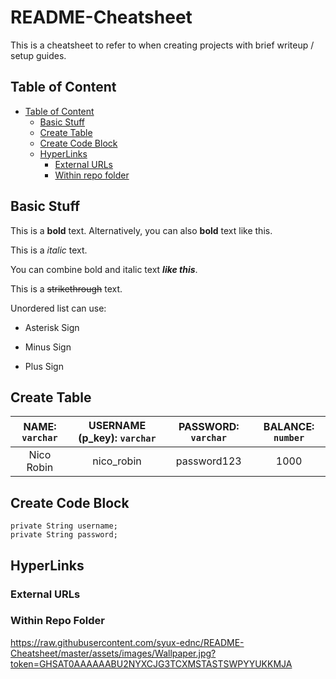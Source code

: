 # README-Cheatsheet

This is a cheatsheet to refer to when creating projects with brief writeup / setup guides.

## Table of Content

- [Table of Content](#table-of-content)
  - [Basic Stuff](#basic-stuff)
  - [Create Table](#create-table)
  - [Create Code Block](#create-code-block)
  - [HyperLinks](#hyperlinks)
    - [External URLs](#external-urls)
    - [Within repo folder](#within-repo-folder)

## Basic Stuff

This is a **bold** text. Alternatively, you can also __bold__ text like this.

This is a _italic_ text.

You can combine bold and italic text **_like this_**.

This is a ~~strikethrough~~ text.

Unordered list can use:
* Asterisk Sign
- Minus Sign 
+ Plus Sign

## Create Table

| NAME: `varchar` | USERNAME (p_key): `varchar` | PASSWORD: `varchar` | BALANCE: `number` |
| :-------------: | :-------------------------: | :-----------------: | :---------------: |
| Nico Robin | nico_robin | password123 | 1000 |

## Create Code Block

```
private String username;
private String password;
```

## HyperLinks



### External URLs



### Within Repo Folder

https://raw.githubusercontent.com/syux-ednc/README-Cheatsheet/master/assets/images/Wallpaper.jpg?token=GHSAT0AAAAAABU2NYXCJG3TCXMSTASTSWPYYUKKMJA

